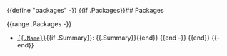 {{define "packages" -}}
{{if .Packages}}## Packages

{{range .Packages -}}
 - [`{{.Name}}`]({{.GetFileName}}/_index.md){{if .Summary}}: {{.Summary}}{{end}}
{{end -}}
{{end}}
{{- end}}